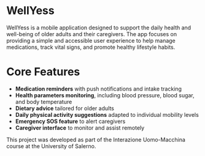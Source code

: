 # WellYess
WellYess is a mobile application designed to support the daily health and well-being of older adults and their caregivers.
The app focuses on providing a simple and accessible user experience to help manage medications, track vital signs, and promote healthy lifestyle habits.

# Core Features
- **Medication reminders** with push notifications and intake tracking
- **Health parameters monitoring**, including blood pressure, blood sugar, and body temperature
- **Dietary advice** tailored for older adults
- **Daily physical activity suggestions** adapted to individual mobility levels
- **Emergency SOS feature** to alert caregivers
- **Caregiver interface** to monitor and assist remotely

This project was developed as part of the Interazione Uomo-Macchina course at the University of Salerno.
